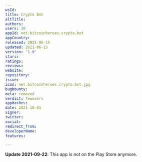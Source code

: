 ```yaml
---
wsId: 
title: Crypto Bot
altTitle: 
authors: 
users: 10
appId: net.bitcoinheroes.crypto.bot
appCountry: 
released: 2021-06-15
updated: 2021-06-15
version: '1.0'
stars: 
ratings: 
reviews: 
website: 
repository: 
issue: 
icon: net.bitcoinheroes.crypto.bot.jpg
bugbounty: 
meta: removed
verdict: fewusers
appHashes: 
date: 2021-10-01
signer: 
twitter: 
social: 
redirect_from: 
developerName: 
features: 

---
```


<!-- Emanuel thinks this is probably a scam. See https://gitlab.com/walletscrutiny/walletScrutinyCom/-/issues/314 -->
**Update 2021-09-22**: This app is not on the Play Store anymore.
